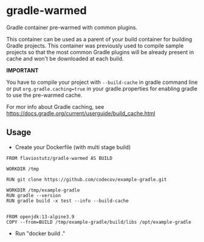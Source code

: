 # gradle-warmed
Gradle container pre-warmed with common plugins.

This container can be used as a parent of your build container for building Gradle projects. This container was previously used to compile sample projects so that the most common Gradle plugins will be already present in cache and won't be downloaded at each build.

**IMPORTANT**

You have to compile your project with ```--build-cache``` in gradle command line or put ```org.gradle.caching=true``` in your gradle.properties for enabling gradle to use the pre-warmed cache.

For mor info about Gradle caching, see https://docs.gradle.org/current/userguide/build_cache.html

## Usage

* Create your Dockerfile (with multi stage build)

```
FROM flaviostutz/gradle-warmed AS BUILD

WORKDIR /tmp

RUN git clone https://github.com/codecov/example-gradle.git

WORKDIR /tmp/example-gradle
RUN gradle --version
RUN gradle build -x test --info --build-cache


FROM openjdk:13-alpine3.9
COPY --from=BUILD /tmp/example-gradle/build/libs /opt/example-gradle
```

* Run "docker build ."
